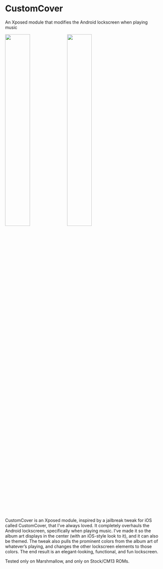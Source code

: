 # CustomCover
An Xposed module that modifies the Android lockscreen when playing music


<img width="40%" height="40%" src="http://i.imgur.com/gXu57TF.png"></img><img width="40%" height="40%" src="http://i.imgur.com/5qBPaBO.jpg">


CustomCover is an Xposed module, inspired by a jailbreak tweak for iOS called CustomCover, that I've always loved. It completely overhauls the Android lockscreen, specifically when playing music. I’ve made it so the album art displays in the center (with an iOS-style look to it), and it can also be themed. The tweak also pulls the prominent colors from the album art of whatever’s playing, and changes the other lockscreen elements to those colors. The end result is an elegant-looking, functional, and fun lockscreen.

Tested only on Marshmallow, and only on Stock/CM13 ROMs.
